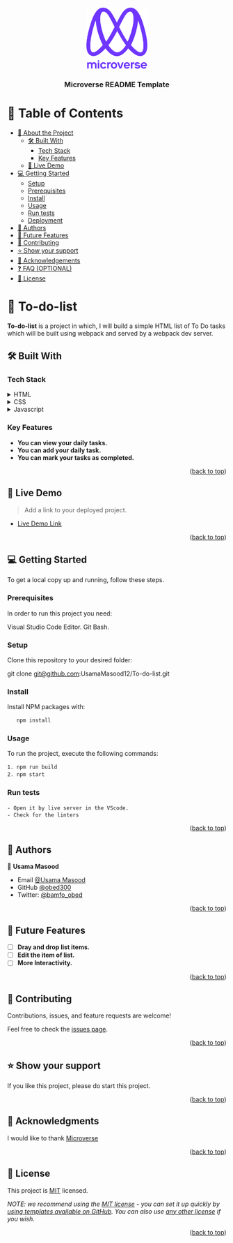 <a name="readme-top"></a>


<div align="center">
  <!-- You are encouraged to replace this logo with your own! Otherwise you can also remove it. -->
  <img src="murple_logo.png" alt="logo" width="140"  height="auto" />
  <br/>

  <h3><b>Microverse README Template</b></h3>

</div>

<!-- TABLE OF CONTENTS -->

# 📗 Table of Contents

- [📖 About the Project](#about-project)
  - [🛠 Built With](#built-with)
    - [Tech Stack](#tech-stack)
    - [Key Features](#key-features)
  - [🚀 Live Demo](#live-demo)
- [💻 Getting Started](#getting-started)
  - [Setup](#setup)
  - [Prerequisites](#prerequisites)
  - [Install](#install)
  - [Usage](#usage)
  - [Run tests](#run-tests)
  - [Deployment](#triangular_flag_on_post-deployment)
- [👥 Authors](#authors)
- [🔭 Future Features](#future-features)
- [🤝 Contributing](#contributing)
- [⭐️ Show your support](#support)
- [🙏 Acknowledgements](#acknowledgements)
- [❓ FAQ (OPTIONAL)](#faq)
- [📝 License](#license)

<!-- PROJECT DESCRIPTION -->

# 📖 To-do-list <a name="about-project"></a>


**To-do-list** is a project in which, I will build a simple HTML list of To Do tasks which will be built using webpack and served by a webpack dev server.

## 🛠 Built With <a name="built-with"></a>

### Tech Stack <a name="tech-stack"></a>

<details>
  <summary>HTML</summary>
  <ul>
    <li><a href="https://reactjs.org/">React.js</a></li>
  </ul>
</details>

<details>
  <summary>CSS</summary>
  <ul>
    <li><a href="https://expressjs.com/">Express.js</a></li>
  </ul>
</details>

<details>
<summary>Javascript</summary>
  <ul>
    <li><a href="https://www.postgresql.org/">PostgreSQL</a></li>
  </ul>
</details>

<!-- Features -->

### Key Features <a name="key-features"></a>


- **You can view your daily tasks.**
- **You can add your daily task.**
- **You can mark your tasks as completed.**

<p align="right">(<a href="#readme-top">back to top</a>)</p>

<!-- LIVE DEMO -->

## 🚀 Live Demo <a name="live-demo"></a>

> Add a link to your deployed project.

- [Live Demo Link](index.html)

<p align="right">(<a href="#readme-top">back to top</a>)</p>

<!-- GETTING STARTED -->

## 💻 Getting Started <a name="getting-started"></a>


To get a local copy up and running, follow these steps.

### Prerequisites

In order to run this project you need:

Visual Studio Code Editor.
Git Bash.


### Setup

Clone this repository to your desired folder:

git clone git@github.com:UsamaMasood12/To-do-list.git

### Install

Install NPM packages with:
```sh
   npm install
```

### Usage

To run the project, execute the following commands:

```sh
1. npm run build
2. npm start
```

### Run tests


    - Open it by live server in the VScode.
    - Check for the linters
 


<p align="right">(<a href="#readme-top">back to top</a>)</p>

<!-- AUTHORS -->

## 👥 Authors <a name="authors"></a>


👤 **Usama Masood**

- Email [@Usama Masood](https://umasood.bee17seecs@seecs.edu.pk)
- GitHub [@obed300](https://github.com/UsamaMasood12)
- Twitter: [@bamfo_obed](https://twitter.com/Usama____Masood)


<p align="right">(<a href="#readme-top">back to top</a>)</p>

<!-- FUTURE FEATURES -->

## 🔭 Future Features <a name="future-features"></a>


- [ ] **Dray and drop list items.**
- [ ] **Edit the item of list.**
- [ ] **More Interactivity.**

<p align="right">(<a href="#readme-top">back to top</a>)</p>

<!-- CONTRIBUTING -->

## 🤝 Contributing <a name="contributing"></a>

Contributions, issues, and feature requests are welcome!

Feel free to check the [issues page](../../issues/).

<p align="right">(<a href="#readme-top">back to top</a>)</p>

<!-- SUPPORT -->

## ⭐️ Show your support <a name="support"></a>


If you like this project, please do start this project.

<p align="right">(<a href="#readme-top">back to top</a>)</p>

<!-- ACKNOWLEDGEMENTS -->

## 🙏 Acknowledgments <a name="acknowledgements"></a>


I would like to thank [Microverse](https://www.microverse.org/)

<p align="right">(<a href="#readme-top">back to top</a>)</p>


<!-- LICENSE -->

## 📝 License <a name="license"></a>

This project is [MIT](./LICENSE) licensed.

_NOTE: we recommend using the [MIT license](https://choosealicense.com/licenses/mit/) - you can set it up quickly by [using templates available on GitHub](https://docs.github.com/en/communities/setting-up-your-project-for-healthy-contributions/adding-a-license-to-a-repository). You can also use [any other license](https://choosealicense.com/licenses/) if you wish._

<p align="right">(<a href="#readme-top">back to top</a>)</p>
